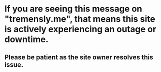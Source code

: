 # If you are seeing this message on "tremensly.me", that means this site is actively experiencing an outage or downtime.

## Please be patient as the site owner resolves this issue.
